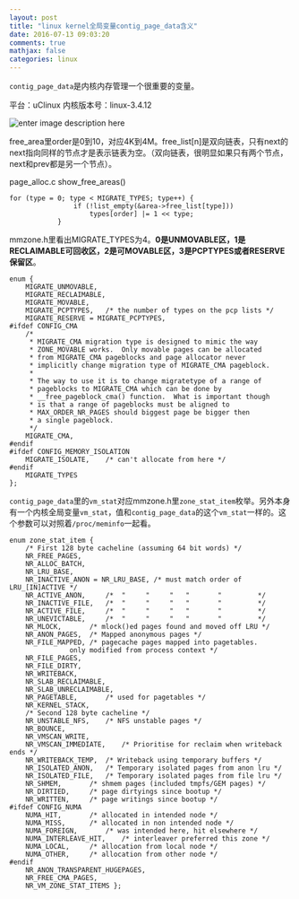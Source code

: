 ```yaml
---
layout: post
title: "linux kernel全局变量contig_page_data含义"
date: 2016-07-13 09:03:20
comments: true
mathjax: false
categories: linux
---
```


`contig_page_data`是内核内存管理一个很重要的变量。

<!--more-->

平台：uClinux 内核版本号：linux-3.4.12

![enter image description here](http://7bv9id.com1.z0.glb.clouddn.com/contig_page_data.png)

free_area里order是0到10，对应4K到4M。free_list[n]是双向链表，只有next的next指向同样的节点才是表示链表为空。（双向链表，很明显如果只有两个节点，next和prev都是另一个节点）。

page_alloc.c  show_free_areas()

```
for (type = 0; type < MIGRATE_TYPES; type++) {
				if (!list_empty(&area->free_list[type]))
					types[order] |= 1 << type;
			}
```

mmzone.h里看出MIGRATE_TYPES为4。**0是UNMOVABLE区，1是RECLAIMABLE可回收区，2是可MOVABLE区，3是PCPTYPES或者RESERVE保留区**。
```
enum {
	MIGRATE_UNMOVABLE,
	MIGRATE_RECLAIMABLE,
	MIGRATE_MOVABLE,
	MIGRATE_PCPTYPES,	/* the number of types on the pcp lists */
	MIGRATE_RESERVE = MIGRATE_PCPTYPES,
#ifdef CONFIG_CMA
	/*
	 * MIGRATE_CMA migration type is designed to mimic the way
	 * ZONE_MOVABLE works.  Only movable pages can be allocated
	 * from MIGRATE_CMA pageblocks and page allocator never
	 * implicitly change migration type of MIGRATE_CMA pageblock.
	 *
	 * The way to use it is to change migratetype of a range of
	 * pageblocks to MIGRATE_CMA which can be done by
	 * __free_pageblock_cma() function.  What is important though
	 * is that a range of pageblocks must be aligned to
	 * MAX_ORDER_NR_PAGES should biggest page be bigger then
	 * a single pageblock.
	 */
	MIGRATE_CMA,
#endif
#ifdef CONFIG_MEMORY_ISOLATION
	MIGRATE_ISOLATE,	/* can't allocate from here */
#endif
	MIGRATE_TYPES
};
```

`contig_page_data`里的`vm_stat`对应mmzone.h里`zone_stat_item`枚举。另外本身有一个内核全局变量`vm_stat`，值和`contig_page_data`的这个`vm_stat`一样的。这个参数可以对照着`/proc/meminfo`一起看。

```
enum zone_stat_item {
	/* First 128 byte cacheline (assuming 64 bit words) */
	NR_FREE_PAGES,
	NR_ALLOC_BATCH,
	NR_LRU_BASE,
	NR_INACTIVE_ANON = NR_LRU_BASE, /* must match order of LRU_[IN]ACTIVE */
	NR_ACTIVE_ANON,		/*  "     "     "   "       "         */
	NR_INACTIVE_FILE,	/*  "     "     "   "       "         */
	NR_ACTIVE_FILE,		/*  "     "     "   "       "         */
	NR_UNEVICTABLE,		/*  "     "     "   "       "         */
	NR_MLOCK,		/* mlock()ed pages found and moved off LRU */
	NR_ANON_PAGES,	/* Mapped anonymous pages */
	NR_FILE_MAPPED,	/* pagecache pages mapped into pagetables.
			   only modified from process context */
	NR_FILE_PAGES,
	NR_FILE_DIRTY,
	NR_WRITEBACK,
	NR_SLAB_RECLAIMABLE,
	NR_SLAB_UNRECLAIMABLE,
	NR_PAGETABLE,		/* used for pagetables */
	NR_KERNEL_STACK,
	/* Second 128 byte cacheline */
	NR_UNSTABLE_NFS,	/* NFS unstable pages */
	NR_BOUNCE,
	NR_VMSCAN_WRITE,
	NR_VMSCAN_IMMEDIATE,	/* Prioritise for reclaim when writeback ends */
	NR_WRITEBACK_TEMP,	/* Writeback using temporary buffers */
	NR_ISOLATED_ANON,	/* Temporary isolated pages from anon lru */
	NR_ISOLATED_FILE,	/* Temporary isolated pages from file lru */
	NR_SHMEM,		/* shmem pages (included tmpfs/GEM pages) */
	NR_DIRTIED,		/* page dirtyings since bootup */
	NR_WRITTEN,		/* page writings since bootup */
#ifdef CONFIG_NUMA
	NUMA_HIT,		/* allocated in intended node */
	NUMA_MISS,		/* allocated in non intended node */
	NUMA_FOREIGN,		/* was intended here, hit elsewhere */
	NUMA_INTERLEAVE_HIT,	/* interleaver preferred this zone */
	NUMA_LOCAL,		/* allocation from local node */
	NUMA_OTHER,		/* allocation from other node */
#endif
	NR_ANON_TRANSPARENT_HUGEPAGES,
	NR_FREE_CMA_PAGES,
	NR_VM_ZONE_STAT_ITEMS };
```


